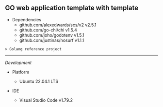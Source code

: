 ## GO web application template with template

- Dependencies
  - github.com/alexedwards/scs/v2 v2.5.1
  - github.com/go-chi/chi v1.5.4
  - github.com/joho/godotenv v1.5.1
  - github.com/justinas/nosurf v1.1.1

```
> Golang reference project

```

---

_Development_

- Platform

  - Ubuntu 22.04.1 LTS

- IDE
  - Visual Studio Code v1.79.2

